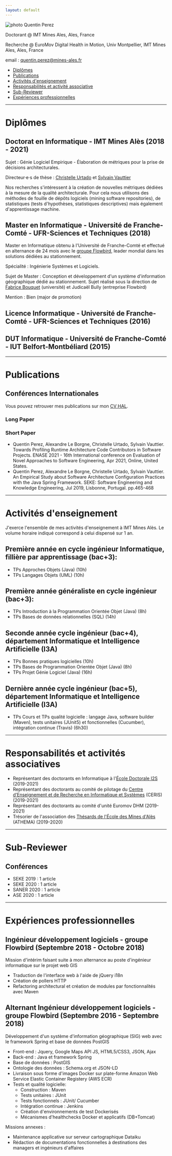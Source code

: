 ```yaml
---
layout: default
---
```

![photo Quentin Perez](https://cv.archives-ouvertes.fr/photo/762591/large?v=1616602965)

Doctorant @ IMT Mines Ales, Ales, France

Recherche @ EuroMov Digital Health in Motion, Univ Montpellier, IMT Mines Ales, Ales, France

email : [quentin.perez@mines-ales.fr](mailto:quentin.perez@mines-ales.fr)

- [Diplômes](#diplômes)
- [Publications](#publications)
- [Activités d'enseignement](#activités-denseignement)
- [Responsabilités et activité associative](#responsabilités-et-activités-associatives)
- [Sub-Reviewer](#sub-reviewer)
- [Expériences professionnelles](#expériences-professionnelles)

***
# Diplômes

## Doctorat en Informatique - IMT Mines Alès (2018 - 2021)

Sujet : Génie Logiciel Empirique - Élaboration de métriques pour la prise de décisions architecturales.

Directeur·e·s de thèse : [Christelle Urtado](http://www.lgi2p.mines-ales.fr/~urtado/) et [Sylvain Vauttier](https://sylvainvauttier.wp.imt.fr/)

Nos recherches s'intéressent à la création de nouvelles métriques dédiées à la mesure de la qualité architecturale. Pour cela nous utilisons des méthodes de fouille de dépôts logiciels (mining software repositories), de statistiques (tests d'hypothèses, statistiques descriptives) mais également d'apprentissage machine.

## Master en Informatique  - Université de Franche-Comté - UFR-Sciences et Techniques (2018)

Master en Informatique obtenu à l'Université de Franche-Comté et effectué en alternance de 24 mois avec le [groupe Flowbird](https://www.linkedin.com/company/flowbird-group/), leader mondial dans les solutions dédiées au stationnement.

Spécialité : Ingénierie Systèmes et Logiciels.

Sujet de Master : Conception et développement d'un système d'information géographique dédié au stationnement. Sujet réalisé sous la direction de [Fabrice Bouquet](https://members.femto-st.fr/fbouquet/) (université) et Judicaël Bully (entreprise Flowbird)

Mention : Bien (major de promotion)


## Licence Informatique - Université de Franche-Comté - UFR-Sciences et Techniques (2016)


## DUT Informatique - Université de Franche-Comté - IUT Belfort-Montbéliard (2015)

***

# Publications

## Conférences Internationales

Vous pouvez retrouver mes publications sur mon [CV HAL](https://cv.archives-ouvertes.fr/quentin-perez).

### Long Paper

### Short Paper
* Quentin Perez, Alexandre Le Borgne, Christelle Urtado, Sylvain Vauttier. Towards Profiling Runtime Architecture Code Contributors in Software Projects. ENASE 2021 - 16th International conference on Evaluation of Novel Approaches to Software Engineering, Apr 2021, Online, United States. 
* Quentin Perez, Alexandre Le Borgne, Christelle Urtado, Sylvain Vauttier. An Empirical Study about Software Architecture Configuration Practices with the Java Spring Framework. SEKE: Software Engineering and Knowledge Engineering, Jul 2019, Lisbonne, Portugal. pp.465-468

***

# Activités d'enseignement

J'exerce l'ensemble de mes activités d'enseignement à IMT Mines Alès. Le volume horaire indiqué correspond à celui dispensé sur 1 an.

## Première année en cycle ingénieur Informatique, fillière par apprentissage (bac+3):
* TPs Approches Objets (Java) (10h)
* TPs Langages Objets (UML) (10h)

## Première année généraliste en cycle ingénieur (bac+3):
* TPs Introduction à la Programmation Orientée Objet (Java) (8h)
* TPs Bases de données relationnelles (SQL) (14h)

## Seconde année cycle ingénieur (bac+4), département Informatique et Intelligence Artificielle (I3A)
* TPs Bonnes pratiques logicielles (10h)
* TPs Bases de Programmation Orientée Objet (Java) (8h)
* TPs Projet Génie Logiciel (Java) (16h)

## Dernière année cycle ingénieur (bac+5), département Informatique et Intelligence Artificielle (I3A)
* TPs Cours et TPs qualité logicielle : langage Java, software builder (Maven), tests unitaires (JUnit5) et fonctionnelles (Cucumber), intégration continue (Travis)  (6h30)

***
# Responsabilités et activités associatives
* Représentant des doctorants en Informatique à l'[École Doctorale I2S](https://edi2s.umontpellier.fr/) (2019-2021)
* Représentant des doctorants au comité de pilotage du [Centre d’Enseignement et de Recherche en Informatique et Systèmes](https://www.mines-ales.fr/ecole/imt-mines-ales/les-centres-de-recherche-et-denseignement/ceris) (CERIS) (2019-2021)
* Représentant des doctorants au comité d'unité Euromov DHM (2019-2021)
* Trésorier de l'association des [Thésards de l'École des Mines d'Alès](https://www.linkedin.com/in/athema-mines-al%C3%A8s-13b2a113b/) (ATHEMA) (2019-2020)

***
# Sub-Reviewer

## Conférences
* SEKE 2019 : 1 article 
* SEKE 2020 : 1 article
* SANER 2020 : 1 article
* ASE 2020 : 1 article

***

# Expériences professionnelles

## Ingénieur développement logiciels - groupe Flowbird (Septembre 2018 - Octobre 2018)

Mission d'intérim faisant suite à mon alternance au poste d'ingénieur informatique sur le projet web GIS
* Traduction de l'interface web à l'aide de jQuery i18n
* Création de pollers HTTP
* Refactoring architectural et création de modules par fonctionnalités avec Maven

## Alternant Ingénieur développement logiciels - groupe Flowbird (Septembre 2016 - Septembre 2018)

Développement d'un système d'information géographique (SIG) web avec le framework Spring et base de données PostGIS
* Front-end : Jquery, Google Maps API JS, HTML5/CSS3, JSON, Ajax
* Back-end : Java et framework Spring
* Base de données : PostGIS
* Ontologie des données : Schema.org et JSON-LD
* Livraison sous forme d'images Docker sur plate-forme Amazon Web Service Elastic Container Registery (AWS ECR)
* Tests et qualité logicielle:
  - Construction : Maven
  - Tests unitaires : JUnit
  - Tests fonctionnels : JUnit/ Cucumber
  - Intégration continue : Jenkins
  - Création d'environnements de test Dockerisés
  - Mécanismes d'healthchecks Docker et applicatifs (DB+Tomcat)

Missions annexes :
  - Maintenance applicative sur serveur cartographique Dataiku
  - Rédaction de documentations fonctionnelles à destinations des managers et ingénieurs d'affaires